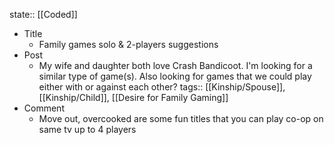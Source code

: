 state:: [[Coded]]

- Title
	- Family games solo & 2-players suggestions
- Post
	- My wife and daughter both love Crash Bandicoot. I'm looking for a similar type of game(s). Also looking for games that we could play either with or against each other?
	  tags:: [[Kinship/Spouse]], [[Kinship/Child]], [[Desire for Family Gaming]]
- Comment
	- Move out, overcooked are some fun titles that you can play co-op on same tv up to 4 players
